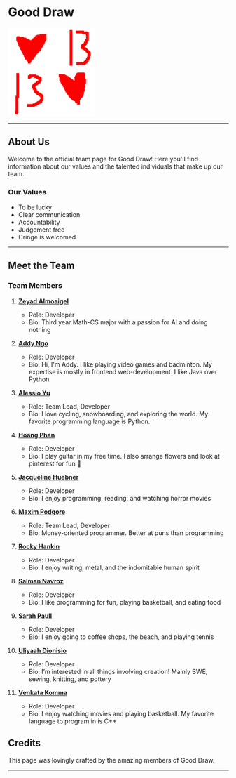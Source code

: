 # Good Draw

<img src="branding/Team Slack Logo.png" alt="Team Logo" width="200" height="200">


---

## About Us

Welcome to the official team page for Good Draw! Here you'll find information about our values and the talented individuals that make up our team.

### Our Values

- To be lucky
- Clear communication
- Accountability
- Judgement free
- Cringe is welcomed


---

## Meet the Team

### Team Members

1. **[Zeyad Almoaigel](https://github.com/Zeyddd)**
   - Role: Developer
   - Bio: Third year Math-CS major with a passion for AI and doing nothing
   
2. **[Addy Ngo](https://github.com/addyng)**
   - Role: Developer
   - Bio: Hi, I'm Addy. I like playing video games and badminton. My expertise is mostly in frontend web-development. I like Java over Python
   
3. **[Alessio Yu](https://github.com/aleyu0?tab=overview&from=2024-04-01&to=2024-04-14)**
   - Role: Team Lead, Developer
   - Bio: I love cycling, snowboarding, and exploring the world. My favorite programming language is Python.

4. **[Hoang Phan](https://github.com/hwaengfan)**
   - Role: Developer
   - Bio: I play guitar in my free time. I also arrange flowers and look at pinterest for fun :slightly_smiling_face:
   
5. **[Jacqueline Huebner](https://github.com/jvhuebner)**
   - Role: Developer
   - Bio: I enjoy programming, reading, and watching horror movies
   
6. **[Maxim Podgore](https://github.com/MaximPodgore)**
   - Role: Team Lead, Developer
   - Bio: Money-oriented programmer. Better at puns than programming
  
7. **[Rocky Hankin](https://github.com/rhankin214)**
   - Role: Developer
   - Bio: I enjoy writing, metal, and the indomitable human spirit
   
8. **[Salman Navroz](https://github.com/salnav/)**
   - Role: Developer
   - Bio: I like programming for fun, playing basketball, and eating food
   
9. **[Sarah Paull](https://github.com/sarahpaulll)**
   - Role: Developer
   - Bio: I enjoy going to coffee shops, the beach, and playing tennis
  
10. **[Uliyaah Dionisio](https://github.com/uliyaah)**
       - Role: Developer
       - Bio: I’m interested in all things involving creation! Mainly SWE, sewing, knitting, and pottery
   
11. **[Venkata Komma](https://github.com/vkom56000)**
       - Role: Developer
       - Bio: I enjoy watching movies and playing basketball. My favorite language to program in is C++


## Credits

This page was lovingly crafted by the amazing members of Good Draw.

---

